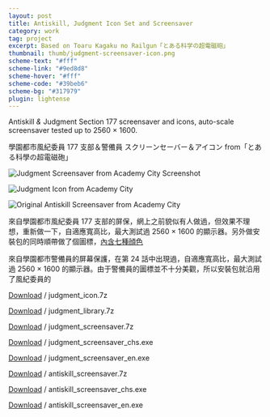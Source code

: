 ```yaml
---
layout: post
title: Antiskill, Judgment Icon Set and Screensaver
category: work
tag: project
excerpt: Based on Toaru Kagaku no Railgun「とある科学の超電磁砲」
thumbnail: thumb/judgment-screensaver-icon.png
scheme-text: "#fff"
scheme-link: "#9ed8d8"
scheme-hover: "#fff"
scheme-code: "#39beb6"
scheme-bg: "#317979"
plugin: lightense
---
```


<p>Antiskill <i>&amp;</i> Judgment Section 177 screensaver and icons, auto-scale screensaver tested up to 2560 &times; 1600.</p>

<p lang="zh">學園都市風紀委員 177 支部＆警備員 スクリーンセーバー＆アイコン from「とある科學の超電磁砲」</p>

<p><img src="{{ site.file }}/judgment-screensaver-icon-from-academy-city-02.png" alt="Judgment Screensaver from Academy City Screenshot"></p>

<p><img src="{{ site.file }}/judgment-screensaver-icon-from-academy-city-00.png" alt="Judgment Icon from Academy City"></p>

<p><img src="{{ site.file }}/antiskill-screensaver-from-academy-city-02.jpg" alt="Original Antiskill Screensaver from Academy City"></p>

<p lang="zh">來自學園都市風紀委員 177 支部的屏保，網上之前貌似有人做過，但效果不理想，重新做一下，自適應寬高比，最大測試過 2560 &times; 1600 的顯示器。另外做安裝包的同時順帶做了個圖標，<a href="{{ site.file }}/judgment-screensaver-icon-from-academy-city-01.png">內含七種顔色</a></p>

<p lang="zh">來自學園都市警備員的屏幕保護，在第 24 話中出現過，自適應寬高比，最大測試過 2560 &times; 1600 的顯示器。由于警備員的圖標並不十分美觀，所以安裝包就沿用了風紀委員的</p>

<p class="download"><a href="{{ site.file }}/download/judgment_icon.7z">Download</a> / judgment_icon.7z</p>
<p class="download"><a href="{{ site.file }}/download/judgment_library.7z">Download</a> / judgment_library.7z</p>
<p class="download"><a href="{{ site.file }}/download/judgment_screensaver.7z">Download</a> / judgment_screensaver.7z</p>
<p class="download"><a href="{{ site.file }}/download/judgment_screensaver_chs.exe">Download</a> / judgment_screensaver_chs.exe</p>
<p class="download"><a href="{{ site.file }}/download/judgment_screensaver_en.exe">Download</a> / judgment_screensaver_en.exe</p>
<p class="download"><a href="{{ site.file }}/download/antiskill_screensaver.7z">Download</a> / antiskill_screensaver.7z</p>
<p class="download"><a href="{{ site.file }}/download/antiskill_screensaver_chs.exe">Download</a> / antiskill_screensaver_chs.exe</p>
<p class="download"><a href="{{ site.file }}/download/antiskill_screensaver_en.exe">Download</a> / antiskill_screensaver_en.exe</p>
